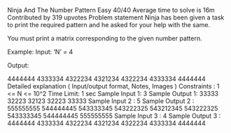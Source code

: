 
 Ninja And The Number Pattern
Easy
40/40
Average time to solve is 16m
Contributed by
319 upvotes
Problem statement
Ninja has been given a task to print the required pattern and he asked for your help with the same.

You must print a matrix corresponding to the given number pattern.

Example:
Input: ‘N’ = 4

Output: 

4444444
4333334
4322234
4321234
4322234
4333334
4444444
Detailed explanation ( Input/output format, Notes, Images )
Constraints :
1  <= N <= 10^2
Time Limit: 1 sec
Sample Input 1:
3
Sample Output 1:
33333
32223
32123
32223
33333
Sample Input 2 :
5
Sample Output 2 :
555555555
544444445
543333345
543222325
543212345
543222325
543333345
544444445
555555555
Sample Input 3 :
4
Sample Output 3 :
4444444
4333334
4322234
4321234
4322234
4333334
4444444
